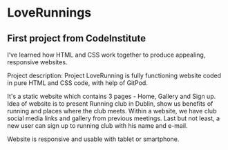# LoveRunnings

## First project from **CodeInstitute**

I’ve learned how HTML and CSS work together to produce appealing, responsive websites.


Project description: 
Project LoveRunning is fully functioning website coded in pure HTML and CSS code, with help of GitPod. 

It's a static website which contains 3 pages - Home, Gallery and Sign up. Idea of website is to present Running club in Dublin, show us benefits of running and places where the club meets. Within a website, we have club social media links and gallery from previous meetings. Last but not least, a new user can sign up to running club with his name and e-mail.

Website is responsive and usable with tablet or smartphone.



